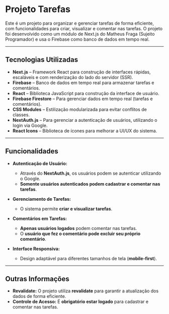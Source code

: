 

# **Projeto Tarefas**  

Este é um projeto para organizar e gerenciar tarefas de forma eficiente, com funcionalidades para criar, visualizar e comentar nas tarefas. O projeto foi desenvolvido como um módulo de Next.js do Matheus Fraga (Sujeito Programador) e usa o Firebase como banco de dados em tempo real.  

---

## **Tecnologias Utilizadas**  

- **Next.js** – Framework React para construção de interfaces rápidas, escaláveis e com renderização do lado do servidor (SSR).  
- **Firebase** – Banco de dados em tempo real para armazenar tarefas e comentários.  
- **React** – Biblioteca JavaScript para construção da interface de usuário.  
- **Firebase Firestore** – Para gerenciar dados em tempo real (tarefas e comentários).  
- **CSS Modules** – Estilização modularizada para evitar conflitos de classes.  
- **NextAuth.js** – Para gerenciar a autenticação de usuários, utilizando o login via Google.  
- **React Icons** – Biblioteca de ícones para melhorar a UI/UX do sistema.  

---

## **Funcionalidades**  

- **Autenticação de Usuário:**  
  - Através do **NextAuth.js**, os usuários podem se autenticar utilizando o Google.  
  - **Somente usuários autenticados podem cadastrar e comentar nas tarefas**.  

- **Gerenciamento de Tarefas:**  
  - O sistema permite **criar e visualizar tarefas**.  

- **Comentários em Tarefas:**  
  - **Apenas usuários logados** podem comentar nas tarefas.  
  - O **usuário que fez o comentário pode excluir seu próprio comentário**.  

- **Interface Responsiva:**  
  - Design adaptável para diferentes tamanhos de tela (**mobile-first**).  

---

## **Outras Informações**  

- **Revalidate:** O projeto utiliza **revalidate** para garantir a atualização dos dados de forma eficiente.  
- **Controle de Acesso:** É **obrigatório estar logado** para cadastrar e comentar nas tarefas.
